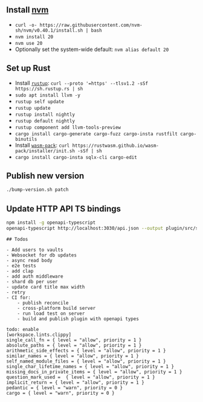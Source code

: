 

## Install [nvm](https://github.com/nvm-sh/nvm)

- `curl -o- https://raw.githubusercontent.com/nvm-sh/nvm/v0.40.1/install.sh | bash`
- `nvm install 20`
- `nvm use 20`
- Optionally set the system-wide default: `nvm alias default 20`


## Set up Rust

- Install [`rustup`](https://rustup.rs): `curl --proto '=https' --tlsv1.2 -sSf https://sh.rustup.rs | sh`
- `sudo apt install llvm -y`
- `rustup self update`
- `rustup update`
- `rustup install nightly`
- `rustup default nightly`
- `rustup component add llvm-tools-preview`
- `cargo install cargo-generate cargo-fuzz cargo-insta rustfilt cargo-binutils`
- Install [`wasm-pack`](https://rustwasm.github.io/wasm-pack/installer): `curl https://rustwasm.github.io/wasm-pack/installer/init.sh -sSf | sh`
- `cargo install cargo-insta sqlx-cli cargo-edit`


## Publish new version 

```sh
./bump-version.sh patch
```


## Update HTTP API TS bindings

```sh 
npm install -g openapi-typescript
openapi-typescript http://localhost:3030/api.json --output plugin/src/services/types.ts
```

```
## Todos

- Add users to vaults
- Websocket for db updates
- async read body
- e2e tests
- add clap
- add auth middleware
- shard db per user
- update card title max width
- retry
- CI for:
    - publish reconcile
    - cross-platform build server
    - run load test on server
    - build and publish plugin with openapi types

todo: enable
[workspace.lints.clippy]
single_call_fn = { level = "allow", priority = 1 }
absolute_paths = { level = "allow", priority = 1 }
arithmetic_side_effects = { level = "allow", priority = 1 }
similar_names = { level = "allow", priority = 1 }
self_named_module_files = { level = "allow", priority = 1 }
single_char_lifetime_names = { level = "allow", priority = 1 }
missing_docs_in_private_items = { level = "allow", priority = 1 }
question_mark_used =  { level = "allow", priority = 1 }
implicit_return = { level = "allow", priority = 1 }
pedantic = { level = "warn", priority = 0 }
cargo = { level = "warn", priority = 0 }

```
